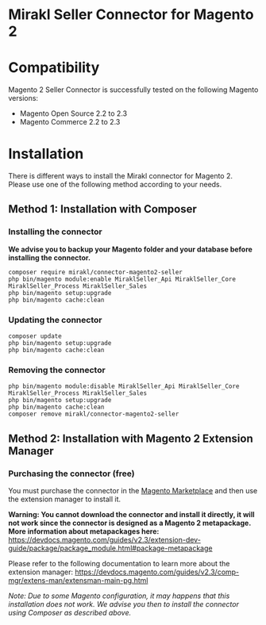 # Mirakl Seller Connector for Magento 2
# Compatibility
Magento 2 Seller Connector is successfully tested on the following Magento versions:
- Magento Open Source 2.2 to 2.3
- Magento Commerce 2.2 to 2.3

# Installation
There is different ways to install the Mirakl connector for Magento 2.  
Please use one of the following method according to your needs.

## Method 1: Installation with Composer
### Installing the connector
**We advise you to backup your Magento folder and your database before installing the connector.**

    composer require mirakl/connector-magento2-seller
    php bin/magento module:enable MiraklSeller_Api MiraklSeller_Core MiraklSeller_Process MiraklSeller_Sales
    php bin/magento setup:upgrade
    php bin/magento cache:clean

### Updating the connector

    composer update
    php bin/magento setup:upgrade
    php bin/magento cache:clean

### Removing the connector

    php bin/magento module:disable MiraklSeller_Api MiraklSeller_Core MiraklSeller_Process MiraklSeller_Sales
    php bin/magento setup:upgrade
    php bin/magento cache:clean
    composer remove mirakl/connector-magento2-seller

## Method 2: Installation with Magento 2 Extension Manager
### Purchasing the connector (free)
You must purchase the connector in the [Magento Marketplace](https://marketplace.magento.com/mirakl-connector-magento2-seller.html) and then use the extension manager to install it.

**Warning: You cannot download the connector and install it directly, it will not work since the connector is designed as a Magento 2 metapackage. More information about metapackages here:**
https://devdocs.magento.com/guides/v2.3/extension-dev-guide/package/package_module.html#package-metapackage

Please refer to the following documentation to learn more about the extension manager:
https://devdocs.magento.com/guides/v2.3/comp-mgr/extens-man/extensman-main-pg.html

*Note: Due to some Magento configuration, it may happens that this installation does not work.
We advise you then to install the connector using Composer as described above.*
